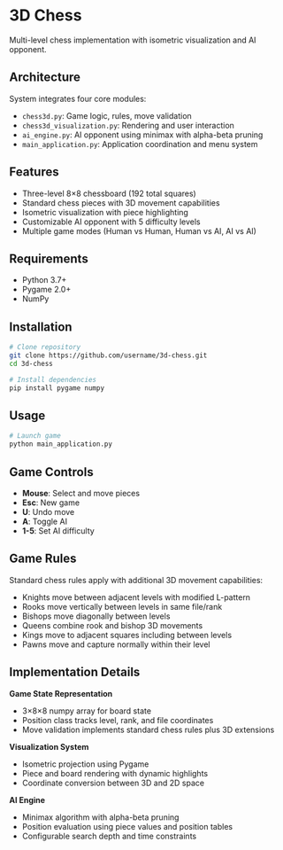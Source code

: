 # 3D Chess

Multi-level chess implementation with isometric visualization and AI opponent.

## Architecture

System integrates four core modules:
- `chess3d.py`: Game logic, rules, move validation
- `chess3d_visualization.py`: Rendering and user interaction
- `ai_engine.py`: AI opponent using minimax with alpha-beta pruning
- `main_application.py`: Application coordination and menu system

## Features

- Three-level 8×8 chessboard (192 total squares)
- Standard chess pieces with 3D movement capabilities
- Isometric visualization with piece highlighting
- Customizable AI opponent with 5 difficulty levels
- Multiple game modes (Human vs Human, Human vs AI, AI vs AI)

## Requirements

- Python 3.7+
- Pygame 2.0+
- NumPy

## Installation

```bash
# Clone repository
git clone https://github.com/username/3d-chess.git
cd 3d-chess

# Install dependencies
pip install pygame numpy
```

## Usage

```bash
# Launch game
python main_application.py
```

## Game Controls

- **Mouse**: Select and move pieces
- **Esc**: New game
- **U**: Undo move
- **A**: Toggle AI
- **1-5**: Set AI difficulty

## Game Rules

Standard chess rules apply with additional 3D movement capabilities:
- Knights move between adjacent levels with modified L-pattern
- Rooks move vertically between levels in same file/rank
- Bishops move diagonally between levels
- Queens combine rook and bishop 3D movements
- Kings move to adjacent squares including between levels
- Pawns move and capture normally within their level

## Implementation Details

**Game State Representation**
- 3×8×8 numpy array for board state
- Position class tracks level, rank, and file coordinates
- Move validation implements standard chess rules plus 3D extensions

**Visualization System**
- Isometric projection using Pygame
- Piece and board rendering with dynamic highlights
- Coordinate conversion between 3D and 2D space

**AI Engine**
- Minimax algorithm with alpha-beta pruning
- Position evaluation using piece values and position tables
- Configurable search depth and time constraints
